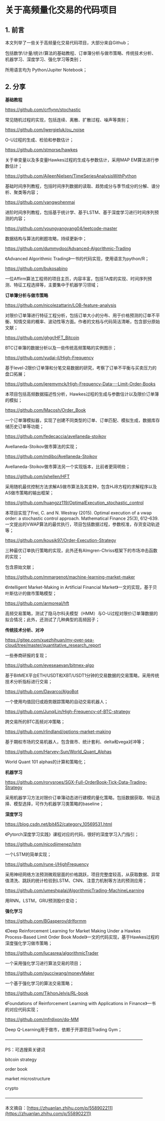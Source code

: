 # 关于高频量化交易的代码项目

## 1. 前言

本文列举了一些关于高频量化交易代码项目，大部分来自Github；

包括数学/计量/统计/算法的基础教程、订单簿分析与做市策略、传统技术分析、机器学习、深度学习、强化学习等类别；

所用语言均为 Python/Jupiter Notebook；

## 2. 分享

**基础教程**

https://github.com/crflynn/stochastic

常见随机过程的实现，包括连续、离散、扩散过程、噪声等类别；


https://github.com/jwergieluk/ou_noise

O-U过程的生成、检验和参数估计；


https://github.com/stmorse/hawkes

关于单变量以及多变量Hawkes过程的生成与参数估计，采用MAP EM算法进行参数估计；


https://github.com/AileenNielsen/TimeSeriesAnalysisWithPython

基础时间序列教程，包括时间序列数据的读取、趋势成分与季节成分的分解、谱分析、聚类等内容；


https://github.com/yangwohenmai

进阶时间序列教程，包括基于统计学、基于LSTM、基于深度学习进行时间序列预测的内容；


https://github.com/youngyangyang04/leetcode-master

数据结构与算法的刷题攻略，持续更新中；

https://github.com/dummydoo/Advanced-Algorithmic-Trading

《Advanced Algorithmic Trading》一书的代码实现，使用语言为python/R；


https://github.com/bukosabino

一位Affirm算法工程师的项目主页，内容丰富，包括TA库的实现、时间序列预测、特征工程选择等，主要集中于机器学习领域；


**订单簿分析与做市策略**

https://github.com/nicolezattarin/LOB-feature-analysis

对限价订单簿进行特征工程分析，包括订单大小的分布、用于价格预测的订单不平衡、知情交易的概率、波动性等方面。作者的文档与代码简洁清晰，包含部分原始文献；


https://github.com/ghgr/HFT_Bitcoin

BTC订单簿的数据分析以及一些传统高频策略的实例图示；


https://github.com/yudai-il/High-Frequency

基于level-2限价订单簿和分笔交易数据的研究，考察了订单不平衡与买卖压力的盘口拓展；


https://github.com/jeremymck/High-Frequency-Data---Limit-Order-Books

本项目包括高频数据描述性分析，Hawkes过程的生成与参数估计以及限价订单簿的模拟；


https://github.com/Macosh/Order_Book

一个订单簿模拟器，实现了创建不同类型的订单、订单匹配、模拟生成，数据库存储历史订单等功能；


https://github.com/fedecaccia/avellaneda-stoikov

Avellaneda-Stoikov做市算法的实现；


https://github.com/mdibo/Avellaneda-Stoikov

Avellaneda-Stoikov做市算法另一个实现版本，比前者更简明些；


https://github.com/jshellen/HFT

采用随机最优控制方法求解AS做市算法及其变种，包含HJB方程的求解程序以及AS做市策略的输出框架；


https://github.com/huangzz119/OptimalExecution_stochastic_control

本项目实现了Frei, C. and N. Westray (2015). Optimal execution of a vwap order: a stochastic control approach. Mathematical Finance 25(3), 612–639.一文提出的VWAP算法的最优执行，项目包括数据过程，参数校准，存货变动轨迹等；


https://github.com/kousik97/Order-Execution-Strategy

三种最优订单执行策略的实现，此外还有Almgren-Chriss框架下的市场冲击函数的实现；

包含原始文献；

https://github.com/mmargenot/machine-learning-market-maker

《Intelligent Market-Making in Artificial Financial Market》一文的实现，基于贝叶斯估计的做市策略模型；

https://github.com/armoreal/hft

高频交易策略，测试了隐马尔科夫模型（HMM）与O-U过程对限价订单簿数据的拟合情况；此外，还测试了几种典型的高频因子；


**传统技术分析、对冲**

https://gitee.com/xuezhihuan/my-over-sea-cloud/tree/master/quantitative_research_report

一些券商研报的复现；


https://github.com/eyeseaevan/bitmex-algo

基于BitMEX平台ETH/USDT和XBT/USDT1分钟的交易数据的交易策略，采用传统技术分析指标进行交易；


https://github.com/Davarco/AlgoBot

一个使用均值回归或趋势跟踪策略的自动交易机器人；


https://github.com/JunqiLin/High-Frequency-of-BTC-strategy

跨交易所的BTC高频对冲策略；


https://github.com/rlindland/options-market-making

基于期权市场的交易机器人，包含做市、统计套利、delta和vega对冲等；


https://github.com/Harvey-Sun/World_Quant_Alphas

World Quant 101 alphas的计算和策略化；


**机器学习**

https://github.com/rorysroes/SGX-Full-OrderBook-Tick-Data-Trading-Strategy

采用机器学习方法对限价订单簿动态进行建模的量化策略，包括数据获取、特征选择、模型选择，可作为机器学习类策略的baseline；


**深度学习**

https://blog.csdn.net/bit452/category_10569531.html

《Pytorch深度学习实践》课程对应的代码，很好的深度学习入门指引；


https://github.com/nicodjimenez/lstm

一个LSTM的简单实现；


https://github.com/rune-l/HighFrequency

采用神经网络方法预测微观层面的价格跳跃，项目完整度较高，从获取数据、异常值清洗、跳跃的统计检验到LSTM、CNN、注意力机制等方法的预测应用；


https://github.com/umeshpalai/AlgorithmicTrading-MachineLearning

用RNN，LSTM，GRU预测股价变动；


**强化学习**

https://github.com/BGasperov/drlformm

《Deep Reinforcement Learning for Market Making Under a Hawkes Process-Based Limit Order Book Model》一文的代码实现，基于Hawkes过程的深度强化学习做市策略；


https://github.com/lucasrea/algorithmicTrader

一个采用强化学习进行算法交易的项目；


https://github.com/gucciwang/moneyMaker

一个基于强化学习的算法交易策略；


https://github.com/TikhonJelvis/RL-book

《Foundations of Reinforcement Learning with Applications in Finance》一书的对应代码实现；


https://github.com/mfrdixon/dq-MM

Deep Q-Learning用于做市，依赖于开源项目Trading Gym；

————————————————————————————————

PS：可选搜索关键词

bitcoin strategy

order book

market microstructure

crypto

————————————————————————————————

本文摘自：[https://zhuanlan.zhihu.com/p/558902211](https://zhuanlan.zhihu.com/p/558902211)
